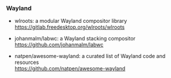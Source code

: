 ### Wayland

* wlroots: a modular Wayland compositor library\
    https://gitlab.freedesktop.org/wlroots/wlroots

* johanmalm/labwc: a Wayland stacking compositor\
    https://github.com/johanmalm/labwc

* natpen/awesome-wayland: a curated list of Wayland code and resources\
    https://github.com/natpen/awesome-wayland

